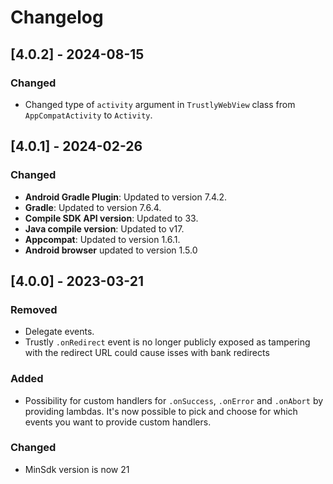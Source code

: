 # Changelog

## [4.0.2] - 2024-08-15

### Changed

- Changed type of `activity` argument in `TrustlyWebView` class from `AppCompatActivity` to `Activity`.

## [4.0.1] - 2024-02-26

### Changed

- **Android Gradle Plugin**: Updated to version 7.4.2.
- **Gradle**: Updated to version 7.6.4.
- **Compile SDK API version**: Updated to 33.
- **Java compile version**: Updated to v17.
- **Appcompat**: Updated to version 1.6.1.
- **Android browser** updated to version 1.5.0

## [4.0.0] - 2023-03-21

### Removed

- Delegate events.
- Trustly `.onRedirect` event is no longer publicly exposed as tampering with the redirect URL could cause isses with bank redirects

### Added

- Possibility for custom handlers for `.onSuccess`, `.onError` and `.onAbort` by providing lambdas. It's now possible to pick and choose for which events you want to provide custom handlers.

### Changed

- MinSdk version is now 21
